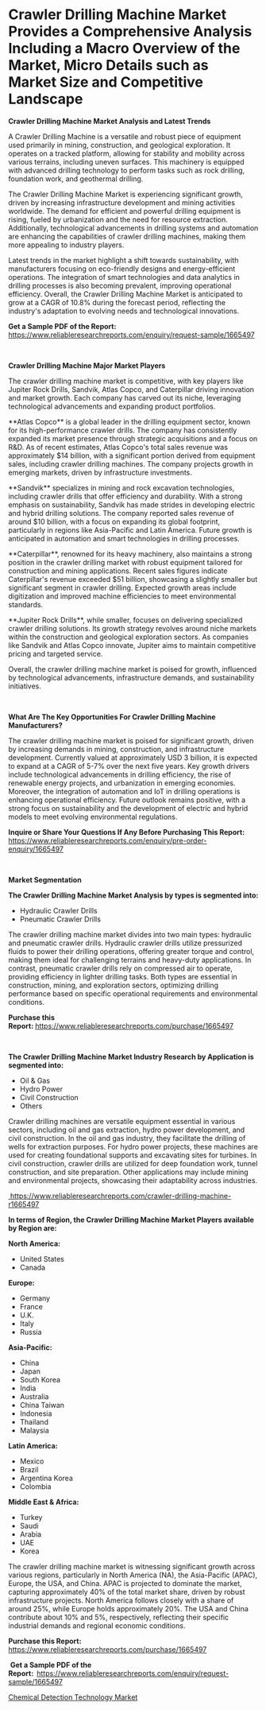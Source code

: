 <p><h1>Crawler Drilling Machine Market Provides a Comprehensive Analysis Including a Macro Overview of the Market, Micro Details such as Market Size and Competitive Landscape</h1></p><p><strong>Crawler Drilling Machine Market Analysis and Latest Trends</strong></p>
<p><p>A Crawler Drilling Machine is a versatile and robust piece of equipment used primarily in mining, construction, and geological exploration. It operates on a tracked platform, allowing for stability and mobility across various terrains, including uneven surfaces. This machinery is equipped with advanced drilling technology to perform tasks such as rock drilling, foundation work, and geothermal drilling.</p><p>The Crawler Drilling Machine Market is experiencing significant growth, driven by increasing infrastructure development and mining activities worldwide. The demand for efficient and powerful drilling equipment is rising, fueled by urbanization and the need for resource extraction. Additionally, technological advancements in drilling systems and automation are enhancing the capabilities of crawler drilling machines, making them more appealing to industry players.</p><p>Latest trends in the market highlight a shift towards sustainability, with manufacturers focusing on eco-friendly designs and energy-efficient operations. The integration of smart technologies and data analytics in drilling processes is also becoming prevalent, improving operational efficiency. Overall, the Crawler Drilling Machine Market is anticipated to grow at a CAGR of 10.8% during the forecast period, reflecting the industry's adaptation to evolving needs and technological innovations.</p></p>
<p><strong>Get a Sample PDF of the Report:&nbsp;</strong> <a href="https://www.reliableresearchreports.com/enquiry/request-sample/1665497?utm_campaign=2333&utm_medium=2&utm_source=Github&utm_content=ia&utm_term=17022025&utm_id=crawler-drilling-machine">https://www.reliableresearchreports.com/enquiry/request-sample/1665497</a></p>
<p>&nbsp;</p>
<p><strong>Crawler Drilling Machine Major Market Players</strong></p>
<p><p>The crawler drilling machine market is competitive, with key players like Jupiter Rock Drills, Sandvik, Atlas Copco, and Caterpillar driving innovation and market growth. Each company has carved out its niche, leveraging technological advancements and expanding product portfolios.</p><p>**Atlas Copco** is a global leader in the drilling equipment sector, known for its high-performance crawler drills. The company has consistently expanded its market presence through strategic acquisitions and a focus on R&D. As of recent estimates, Atlas Copco's total sales revenue was approximately $14 billion, with a significant portion derived from equipment sales, including crawler drilling machines. The company projects growth in emerging markets, driven by infrastructure investments.</p><p>**Sandvik** specializes in mining and rock excavation technologies, including crawler drills that offer efficiency and durability. With a strong emphasis on sustainability, Sandvik has made strides in developing electric and hybrid drilling solutions. The company reported sales revenue of around $10 billion, with a focus on expanding its global footprint, particularly in regions like Asia-Pacific and Latin America. Future growth is anticipated in automation and smart technologies in drilling processes.</p><p>**Caterpillar**, renowned for its heavy machinery, also maintains a strong position in the crawler drilling market with robust equipment tailored for construction and mining applications. Recent sales figures indicate Caterpillar's revenue exceeded $51 billion, showcasing a slightly smaller but significant segment in crawler drilling. Expected growth areas include digitization and improved machine efficiencies to meet environmental standards.</p><p>**Jupiter Rock Drills**, while smaller, focuses on delivering specialized crawler drilling solutions. Its growth strategy revolves around niche markets within the construction and geological exploration sectors. As companies like Sandvik and Atlas Copco innovate, Jupiter aims to maintain competitive pricing and targeted service.</p><p>Overall, the crawler drilling machine market is poised for growth, influenced by technological advancements, infrastructure demands, and sustainability initiatives.</p></p>
<p>&nbsp;</p>
<p><strong>What Are The Key Opportunities For Crawler Drilling Machine Manufacturers?</strong></p>
<p><p>The crawler drilling machine market is poised for significant growth, driven by increasing demands in mining, construction, and infrastructure development. Currently valued at approximately USD 3 billion, it is expected to expand at a CAGR of 5-7% over the next five years. Key growth drivers include technological advancements in drilling efficiency, the rise of renewable energy projects, and urbanization in emerging economies. Moreover, the integration of automation and IoT in drilling operations is enhancing operational efficiency. Future outlook remains positive, with a strong focus on sustainability and the development of electric and hybrid models to meet evolving environmental regulations.</p></p>
<p><strong>Inquire or Share Your Questions If Any Before Purchasing This Report:</strong> <a href="https://www.reliableresearchreports.com/enquiry/pre-order-enquiry/1665497?utm_campaign=2333&utm_medium=2&utm_source=Github&utm_content=ia&utm_term=17022025&utm_id=crawler-drilling-machine">https://www.reliableresearchreports.com/enquiry/pre-order-enquiry/1665497</a></p>
<p>&nbsp;</p>
<p><strong>Market Segmentation</strong></p>
<p><strong>The Crawler Drilling Machine Market Analysis by types is segmented into:</strong></p>
<p><ul><li>Hydraulic Crawler Drills</li><li>Pneumatic Crawler Drills</li></ul></p>
<p><p>The crawler drilling machine market divides into two main types: hydraulic and pneumatic crawler drills. Hydraulic crawler drills utilize pressurized fluids to power their drilling operations, offering greater torque and control, making them ideal for challenging terrains and heavy-duty applications. In contrast, pneumatic crawler drills rely on compressed air to operate, providing efficiency in lighter drilling tasks. Both types are essential in construction, mining, and exploration sectors, optimizing drilling performance based on specific operational requirements and environmental conditions.</p></p>
<p><strong>Purchase this Report:&nbsp;</strong><a href="https://www.reliableresearchreports.com/purchase/1665497?utm_campaign=2333&utm_medium=2&utm_source=Github&utm_content=ia&utm_term=17022025&utm_id=crawler-drilling-machine">https://www.reliableresearchreports.com/purchase/1665497</a></p>
<p>&nbsp;</p>
<p><strong>The Crawler Drilling Machine Market Industry Research by Application is segmented into:</strong></p>
<p><ul><li>Oil & Gas</li><li>Hydro Power</li><li>Civil Construction</li><li>Others</li></ul></p>
<p><p>Crawler drilling machines are versatile equipment essential in various sectors, including oil and gas extraction, hydro power development, and civil construction. In the oil and gas industry, they facilitate the drilling of wells for extraction purposes. For hydro power projects, these machines are used for creating foundational supports and excavating sites for turbines. In civil construction, crawler drills are utilized for deep foundation work, tunnel construction, and site preparation. Other applications may include mining and environmental projects, showcasing their adaptability across industries.</p></p>
<p><a href="https://www.reliableresearchreports.com/crawler-drilling-machine-r1665497?utm_campaign=2333&utm_medium=2&utm_source=Github&utm_content=ia&utm_term=17022025&utm_id=crawler-drilling-machine">&nbsp;https://www.reliableresearchreports.com/crawler-drilling-machine-r1665497</a></p>
<p><strong>In terms of Region, the Crawler Drilling Machine Market Players available by Region are:</strong></p>
<p>
    <p> <strong> North America: </strong>
        <ul>
            <li>United States</li>
            <li>Canada</li>
        </ul>
        </p> 
    <p> <strong> Europe: </strong>
        <ul>
            <li>Germany</li>
            <li>France</li>
            <li>U.K.</li>
            <li>Italy</li>
            <li>Russia</li>
        </ul>
        </p> 
    <p> <strong> Asia-Pacific: </strong>
        <ul>
            <li>China</li>
            <li>Japan</li>
            <li>South Korea</li>
            <li>India</li>
            <li>Australia</li>
            <li>China Taiwan</li>
            <li>Indonesia</li>
            <li>Thailand</li>
            <li>Malaysia</li>
        </ul>
        </p> 
    <p> <strong> Latin America: </strong>
        <ul>
            <li>Mexico</li>
            <li>Brazil</li>
            <li>Argentina Korea</li>
            <li>Colombia</li>
        </ul>
        </p> 
    <p> <strong> Middle East & Africa: </strong>
        <ul>
            <li>Turkey</li>
            <li>Saudi</li>
            <li>Arabia</li>
            <li>UAE</li>
            <li>Korea</li>
        </ul>
    </p>
    </p>
<p><p>The crawler drilling machine market is witnessing significant growth across various regions, particularly in North America (NA), the Asia-Pacific (APAC), Europe, the USA, and China. APAC is projected to dominate the market, capturing approximately 40% of the total market share, driven by robust infrastructure projects. North America follows closely with a share of around 25%, while Europe holds approximately 20%. The USA and China contribute about 10% and 5%, respectively, reflecting their specific industrial demands and regional economic conditions.</p></p>
<p><strong>Purchase this Report: </strong><a href="https://www.reliableresearchreports.com/purchase/1665497?utm_campaign=2333&utm_medium=2&utm_source=Github&utm_content=ia&utm_term=17022025&utm_id=crawler-drilling-machine">https://www.reliableresearchreports.com/purchase/1665497</a></p>
<p>&nbsp;<strong>Get a Sample PDF of the Report:&nbsp;&nbsp;</strong><a href="https://www.reliableresearchreports.com/enquiry/request-sample/1665497?utm_campaign=2333&utm_medium=2&utm_source=Github&utm_content=ia&utm_term=17022025&utm_id=crawler-drilling-machine">https://www.reliableresearchreports.com/enquiry/request-sample/1665497</a></p>
<p><strong></strong></p>
<p><p><a href="https://github.com/yankimber90yankim/Market-Research-Report-List-1/blob/main/chemical-detection-technology-market.md?utm_campaign=2333&utm_medium=2&utm_source=Github&utm_content=ia&utm_term=17022025&utm_id=crawler-drilling-machine">Chemical Detection Technology Market</a></p></p>
